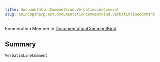 ```yaml
---
title: DocumentationCommentKind.VerbatimLineComment
slug: api/cppsharp.ast.documentationcommentkind.verbatimlinecomment
---
```

Enumeration Member in [DocumentationCommentKind](/api/cppsharp/ast/documentationcommentkind)

## Summary



```csharp
VerbatimLineComment
```


